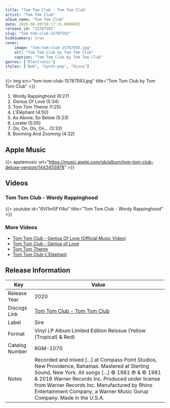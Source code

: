 ```yaml
---
title: "Tom Tom Club - Tom Tom Club"
artist: "Tom Tom Club"
album_name: "Tom Tom Club"
date: 2020-08-28T10:17:31.000000Z
release_id: "15787593"
slug: "tom-tom-club-15787593"
hideSummary: true
cover:
    image: "tom-tom-club-15787593.jpg"
    alt: "Tom Tom Club by Tom Tom Club"
    caption: "Tom Tom Club by Tom Tom Club"
genres: ["Electronic"]
styles: ["Dub", "Synth-pop", "Disco"]
---
```


{{< img src="tom-tom-club-15787593.jpg" title="Tom Tom Club by Tom Tom Club" >}}

<!-- section break -->

1. Wordy Rappinghood (6:27)
2. Genius Of Love (5:34)
3. Tom Tom Theme (1:25)
4. L'Éléphant (4:50)
5. As Above, So Below (5:23)
6. Lorelei (5:05)
7. On, On, On, On... (3:33)
8. Booming And Zooming (4:32)

<!-- section break -->




## Apple Music
{{< applemusic url="https://music.apple.com/gb/album/tom-tom-club-deluxe-version/1443455978" >}}





## Videos
### Tom Tom Club  -  Wordy Rappinghood
{{< youtube id="6Vl1m5FYlAo" title="Tom Tom Club  -  Wordy Rappinghood" >}}<br>

### More Videos

- [Tom Tom Club - Genius Of Love (Official Music Video)](https://www.youtube.com/watch?v=aCWCF19nUhA)
- [Tom Tom Club - Genius of Love](https://www.youtube.com/watch?v=ECiMhe4E0pI)
- [Tom Tom Theme](https://www.youtube.com/watch?v=eJKdZhH9CwY)
- [Tom Tom Club-L'Elephant](https://www.youtube.com/watch?v=Da9MkEDcm68)


## Release Information
|  Key           | Value                                                |
| ---------------| ---------------------------------------------------- |
| Release Year   | 2020                                   |
| Discogs Link   | [Tom Tom Club - Tom Tom Club](https://www.discogs.com/release/15787593-Tom-Tom-Club-Tom-Tom-Club) |
| Label          | Sire |
| Format         | Vinyl LP Album Limited Edition Reissue (Yellow (Tropical) & Red) |
| Catalog Number | RGM-1070 |
| Notes | Recorded and mixed [...] at Compass Point Studios, New Providence, Bahamas. Mastered at Sterling Sound, New York.  All songs [...] © 1981  ℗ & © 1981 & 2016 Warner Records Inc. Produced under license from Warner Records Inc.  Manufactured by Rhino Entertainment Company, a Warner Music Gorup Company. Made in the U.S.A. |